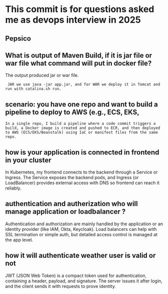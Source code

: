 # This commit is for questions asked me as devops interview in 2025

## Pepsico

## What is output of Maven Build, if it is jar file or war file what command will put in docker file?

The output produced jar or war file.

``` JAR we use java -jar app.jar, and for WAR we deploy it in Tomcat and run with catalina.sh run.``` 

## scenario: you have one repo and want to build a pipeline to deploy to AWS (e.g., ECS, EKS, 

``` In a single repo, I build a pipeline where a code commit triggers a build, a Docker image is created and pushed to ECR, and then deployed to AWS (ECS/EKS/Beanstalk) using IaC or manifest files from the same repo. ```  

## how is your application is connected in frontend in your cluster

In Kubernetes, my frontend connects to the backend through a Service or Ingress. The Service exposes the backend pods, and Ingress (or LoadBalancer) provides external access with DNS so frontend can reach it reliably.  

## authentication and autherization who will manage application or loadbalancer ? 

Authentication and authorization are mainly handled by the application or an identity provider (like IAM, Okta, Keycloak). Load balancers can help with SSL termination or simple auth, but detailed access control is managed at the app level.  

## how it will authenticate weather user is valid or not  

JWT (JSON Web Token) is a compact token used for authentication, containing a header, payload, and signature. The server issues it after login, and the client sends it with requests to prove identity.

